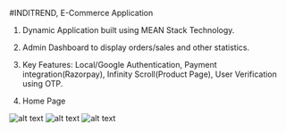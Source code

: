 #INDITREND, E-Commerce Application
1) Dynamic Application built using MEAN Stack Technology.
2) Admin Dashboard to display orders/sales and other statistics.
3) Key Features: Local/Google Authentication, Payment integration(Razorpay), Infinity
   Scroll(Product Page), User Verification using OTP.


1) Home Page

![alt text](https://drive.google.com/thumbnail?id=1UQbL-2WDvsniYuQhYXjDW_iyV8gpsqbC&sz=w457-h801)  ![alt text](https://drive.google.com/thumbnail?id=1B64uIzvsDrt77WsiorCYeQV8Q_8foXyc&sz=w442-h782)  ![alt text](https://drive.google.com/thumbnail?id=1Hl77-pblj45Az1AgpPe_7z1SPzrHja7e&sz=w445-h813)
